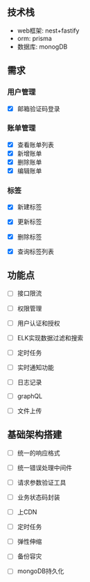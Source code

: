 ## 技术栈

- web框架: nest+fastify
- orm: prisma
- 数据库: monogDB

## 需求

### 用户管理
- [x] 邮箱验证码登录

### 账单管理
- [x] 查看账单列表
- [x] 新增账单
- [x] 删除账单
- [x] 编辑账单

### 标签
- [x] 新建标签
- [x] 更新标签
- [x] 删除标签
- [x] 查询标签列表


## 功能点
- [ ] 接口限流
- [ ] 权限管理
- [ ] 用户认证和授权
- [ ] ELK实现数据过滤和搜索
- [ ] 定时任务
- [ ] 实时通知功能
- [ ] 日志记录
- [ ] graphQL
- [ ] 文件上传


##  基础架构搭建
- [ ] 统一的响应格式
- [ ] 统一错误处理中间件
- [ ] 请求参数验证工具
- [ ] 业务状态码封装


- [ ] 上CDN
- [ ] 定时任务
- [ ] 弹性伸缩
- [ ] 备份容灾
- [ ] mongoDB持久化





